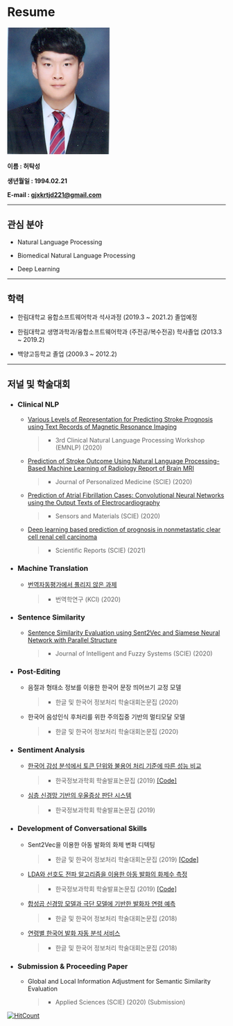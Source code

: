# Resume

![허탁성](https://github.com/HeoTaksung/Resume/blob/master/%ED%97%88%ED%83%81%EC%84%B1.jpg)

**이름 : 허탁성**

**생년월일 : 1994.02.21**

**E-mail : gjxkrtjd221@gmail.com**

-----------------------------------------------

## 관심 분야

  * Natural Language Processing
  
  * Biomedical Natural Language Processing
  
  * Deep Learning

------------------------------------------------

## 학력

  * 한림대학교 융합소프트웨어학과 석사과정 (2019.3 ~ 2021.2) 졸업예정
  
  * 한림대학교 생명과학과/융합소프트웨어학과 (주전공/복수전공) 학사졸업 (2013.3 ~ 2019.2)
  
  * 백양고등학교 졸업 (2009.3 ~ 2012.2)
  
--------------------------------------------------

## 저널 및 학술대회

* ### Clinical NLP

  * [Various Levels of Representation for Predicting Stroke Prognosis using Text Records of Magnetic Resonance Imaging](https://www.aclweb.org/anthology/2020.clinicalnlp-1.1/)
    > - 3rd Clinical Natural Language Processing Workshop (EMNLP) (2020)
  
  * [Prediction of Stroke Outcome Using Natural Language Processing-Based Machine Learning of Radiology Report of Brain MRI](https://doi.org/10.3390/jpm10040286)
    > - Journal of Personalized Medicine (SCIE) (2020)
  
  * [Prediction of Atrial Fibrillation Cases: Convolutional Neural Networks using the Output Texts of Electrocardiography](https://myukk.org/SM2017/article.php?ss=3023)
    > - Sensors and Materials (SCIE) (2020)
    
  * [Deep learning based prediction of prognosis in nonmetastatic clear cell renal cell carcinoma](https://www.nature.com/articles/s41598-020-80262-9)
    > - Scientific Reports (SCIE) (2021)

* ### Machine Translation

  * [번역자동평가에서 풀리지 않은 과제](http://www.dbpia.co.kr/pdf/pdfView.do?nodeId=NODE09320505&mark=0&bookmarkCnt=0&ipRange=N&language=ko_KR)
    > - 번역학연구 (KCI) (2020)
    
* ### Sentence Similarity

  * [Sentence Similarity Evaluation using Sent2Vec and Siamese Neural Network with Parallel Structure](https://content.iospress.com/articles/journal-of-intelligent-and-fuzzy-systems/ifs189593)
    > - Journal of Intelligent and Fuzzy Systems (SCIE) (2020)
    
* ### Post-Editing

  * 음절과 형태소 정보를 이용한 한국어 문장 띄어쓰기 교정 모델
    > - 한글 및 한국어 정보처리 학술대회논문집 (2020)
    
  * 한국어 음성인식 후처리를 위한 주의집중 기반의 멀티모달 모델
    > - 한글 및 한국어 정보처리 학술대회논문집 (2020)

* ### Sentiment Analysis

  * [한국어 감성 분석에서 토큰 단위와 불용어 처리 기준에 따른 성능 비교](http://www.dbpia.co.kr/journal/articleDetail?nodeId=NODE09301944)
    > - 한국정보과학회 학술발표논문집 (2019) [[Code]](https://github.com/HeoTaksung/Sentiment_Analysis)
   
  * [심층 신경망 기반의 우울증상 판단 시스템](http://www.dbpia.co.kr/pdf/pdfView.do?nodeId=NODE09301945&mark=0&useDate=&bookmarkCnt=0&ipRange=N&language=ko_KR)
    > - 한국정보과학회 학술발표논문집 (2019)
   
* ### Development of Conversational Skills

  * Sent2Vec을 이용한 아동 발화의 화제 변화 디텍팅
     > - 한글 및 한국어 정보처리 학술대회논문집 (2019) [[Code]](https://github.com/HeoTaksung/Detection-of-Topic-Changes-in-Child-Speech-Using-Sent2Vec)
    
  * [LDA와 선호도 전파 알고리즘을 이용한 아동 발화의 화제수 측정](http://www.dbpia.co.kr/pdf/pdfView.do?nodeId=NODE09301947&mark=0&bookmarkCnt=1&ipRange=N&language=ko_KR)
     > - 한국정보과학회 학술발표논문집 (2019) [[Code]](https://github.com/HeoTaksung/Topic_Modeling)

  * [합성곱 신경망 모델과 극단 모델에 기반한 발화자 연령 예측](https://www.koreascience.or.kr/article/CFKO201832073079012.page)
     > - 한글 및 한국어 정보처리 학술대회논문집 (2018)
     
  * [연령별 한국어 발화 자동 분석 서비스](https://www.semanticscholar.org/paper/Automatic-Analysis-Service-for-Korean-Speaking-by-Choi-Oh/3106fbc773ee5cfe5d587d8350a482b59f0c8bae?p2df)
     > - 한글 및 한국어 정보처리 학술대회논문집 (2018)

* ### Submission & Proceeding Paper
    
  * Global and Local Information Adjustment for Semantic Similarity Evaluation
    > - Applied Sciences (SCIE) (2020) (Submission)
   
   
[![HitCount](http://hits.dwyl.com/HeoTaksung/Resume.svg)](http://hits.dwyl.com/HeoTaksung/Resume)

